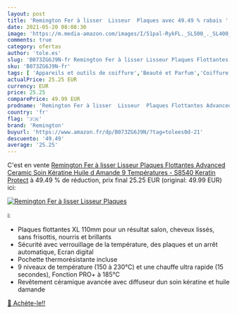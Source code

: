 ```yaml
---
layout: post
title: 'Remington Fer à lisser  Lisseur  Plaques avec 49.49 % rabais '
date: 2021-05-20 08:08:30
image: 'https://m.media-amazon.com/images/I/51pal-RykFL._SL500_._SL400_.jpg'
comments: true
category: ofertas
author: 'tole.es'
slug: 'B073ZG6J9N-fr Remington Fer à lisser Lisseur Plaques Flottantes Advanced...'
sku: 'B073ZG6J9N-fr'
tags: [ 'Appareils et outils de coiffure','Beauté et Parfum','Coiffure et soins des cheveux','Fers à lisser','remington', ]
actualPrice: 25.25 EUR
currency: EUR
price: 25.25
comparePrice: 49.99 EUR
prodname: 'Remington Fer à lisser  Lisseur  Plaques Flottantes Advanced Ceramic  Soin Kératine Huile d Amande  9 Températures - S8540 Keratin Protect'
country: 'fr'
flag: '🇫🇷'
brand: 'Remington'
buyurl: 'https://www.amazon.fr/dp/B073ZG6J9N/?tag=tolees0d-21'
descuento: '49.49'
average: '25.25'
---
```


C'est en vente [Remington Fer à lisser  Lisseur  Plaques Flottantes Advanced Ceramic  Soin Kératine Huile d Amande  9 Températures - S8540 Keratin Protect](https://www.amazon.fr/dp/B073ZG6J9N/?tag=tolees0d-21)  à  49.49 % de réduction, prix final  25.25 EUR (original: 49.99 EUR) ici:

[![Remington Fer à lisser  Lisseur  Plaques](https://m.media-amazon.com/images/I/51pal-RykFL._SL500_._SL400_.jpg)](https://www.amazon.fr/dp/B073ZG6J9N/?tag=tolees0d-21)

ℹ️:

- Plaques flottantes XL 110mm pour un résultat salon, cheveux lissés, sans frisottis, nourris et brillants
- Sécurité avec verrouillage de la température, des plaques et un arrêt automatique, Ecran digital
- Pochette thermorésistante incluse
- 9 niveaux de température (150 à 230°C) et une chauffe ultra rapide (15 secondes), Fonction PRO+ à 185°C
- Revêtement céramique avancée avec diffuseur dun soin kératine et huile damande

[🛒 Achète-le!!](https://www.amazon.fr/dp/B073ZG6J9N/?tag=tolees0d-21)
